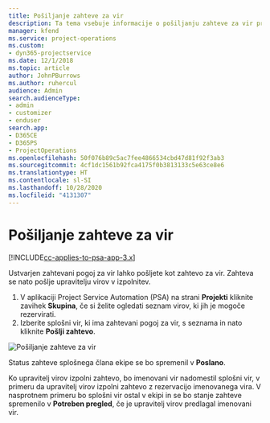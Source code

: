 ```yaml
---
title: Pošiljanje zahteve za vir
description: Ta tema vsebuje informacije o pošiljanju zahteve za vir projekta.
manager: kfend
ms.service: project-operations
ms.custom:
- dyn365-projectservice
ms.date: 12/1/2018
ms.topic: article
author: JohnPBurrows
ms.author: ruhercul
audience: Admin
search.audienceType:
- admin
- customizer
- enduser
search.app:
- D365CE
- D365PS
- ProjectOperations
ms.openlocfilehash: 50f076b89c5ac7fee4866534cbd47d81f92f3ab3
ms.sourcegitcommit: 4cf1dc1561b92fca4175f0b3813133c5e63ce8e6
ms.translationtype: HT
ms.contentlocale: sl-SI
ms.lasthandoff: 10/28/2020
ms.locfileid: "4131307"
---
```

# <a name="submitting-a-resource-request"></a>Pošiljanje zahteve za vir

[!INCLUDE[cc-applies-to-psa-app-3.x](../includes/cc-applies-to-psa-app-3x.md)]

Ustvarjen zahtevani pogoj za vir lahko pošljete kot zahtevo za vir. Zahteva se nato pošlje upravitelju virov v izpolnitev.

1. V aplikaciji Project Service Automation (PSA) na strani **Projekti** kliknite zavihek **Skupina**, če si želite ogledati seznam virov, ki jih je mogoče rezervirati. 
2. Izberite splošni vir, ki ima zahtevani pogoj za vir, s seznama in nato kliknite **Pošlji zahtevo**.

![Pošiljanje zahteve za vir](media/RM-how-to-18.png)

Status zahteve splošnega člana ekipe se bo spremenil v **Poslano**.

Ko upravitelj virov izpolni zahtevo, bo imenovani vir nadomestil splošni vir, v primeru da upravitelj virov izpolni zahtevo z rezervacijo imenovanega vira. V nasprotnem primeru bo splošni vir ostal v ekipi in se bo stanje zahteve spremenilo v **Potreben pregled**, če je upravitelj virov predlagal imenovani vir.
